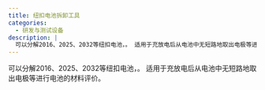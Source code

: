 ```yaml
---
title: 纽扣电池拆卸工具
categories:
  - 研发与测试设备
description: |
  可以分解2016、2025、2032等纽扣电池，。 适用于充放电后从电池中无短路地取出电极等进行电池的材料评价。
---
```

可以分解2016、2025、2032等纽扣电池，。 适用于充放电后从电池中无短路地取出电极等进行电池的材料评价。